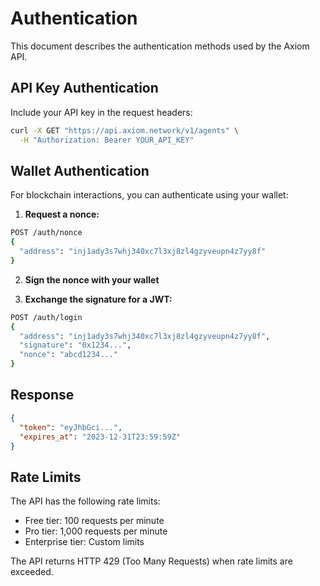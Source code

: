 # Authentication

This document describes the authentication methods used by the Axiom API.

## API Key Authentication

Include your API key in the request headers:

```bash
curl -X GET "https://api.axiom.network/v1/agents" \
  -H "Authorization: Bearer YOUR_API_KEY"
```

## Wallet Authentication

For blockchain interactions, you can authenticate using your wallet:

1. **Request a nonce:**
```bash
POST /auth/nonce
{
  "address": "inj1ady3s7whj340xc7l3xj8zl4gzyveupn4z7yy8f"
}
```

2. **Sign the nonce with your wallet**

3. **Exchange the signature for a JWT:**
```bash
POST /auth/login
{
  "address": "inj1ady3s7whj340xc7l3xj8zl4gzyveupn4z7yy8f",
  "signature": "0x1234...",
  "nonce": "abcd1234..."
}
```

## Response

```json
{
  "token": "eyJhbGci...",
  "expires_at": "2023-12-31T23:59:59Z"
}
```

## Rate Limits

The API has the following rate limits:

- Free tier: 100 requests per minute
- Pro tier: 1,000 requests per minute
- Enterprise tier: Custom limits

The API returns HTTP 429 (Too Many Requests) when rate limits are exceeded. 